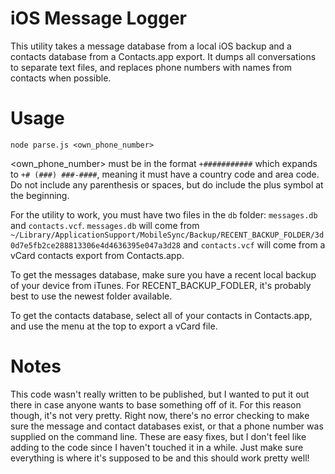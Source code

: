 # iOS Message Logger

This utility takes a message database from a local iOS backup and a contacts
database from a Contacts.app export. It dumps all conversations to separate
text files, and replaces phone numbers with names from contacts when possible.

# Usage

`node parse.js <own_phone_number>`

<own_phone_number> must be in the format `+###########` which expands to
`+# (###) ###-####`, meaning it must have a country code and area code. Do not
include any parenthesis or spaces, but do include the plus symbol at the
beginning.

For the utility to work, you must have two files in the `db` folder:
`messages.db` and `contacts.vcf`. `messages.db` will come from
`~/Library/ApplicationSupport/MobileSync/Backup/RECENT_BACKUP_FOLDER/3d0d7e5fb2ce288813306e4d4636395e047a3d28`
and `contacts.vcf` will come from a vCard contacts export from Contacts.app.

To get the messages database, make sure you have a recent local backup of your
device from iTunes. For RECENT_BACKUP_FODLER, it's probably best to use the
newest folder available.

To get the contacts database, select all of your contacts in Contacts.app,
and use the menu at the top to export a vCard file.

# Notes

This code wasn't really written to be published, but I wanted to put it out
there in case anyone wants to base something off of it. For this reason though,
it's not very pretty. Right now, there's no error checking to make sure the
message and contact databases exist, or that a phone number was supplied on the
command line. These are easy fixes, but I don't feel like adding to the code
since I haven't touched it in a while. Just make sure everything is where it's
supposed to be and this should work pretty well!

